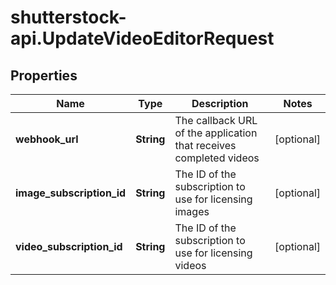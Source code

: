# shutterstock-api.UpdateVideoEditorRequest

## Properties
Name | Type | Description | Notes
------------ | ------------- | ------------- | -------------
**webhook_url** | **String** | The callback URL of the application that receives completed videos | [optional] 
**image_subscription_id** | **String** | The ID of the subscription to use for licensing images | [optional] 
**video_subscription_id** | **String** | The ID of the subscription to use for licensing videos | [optional] 


